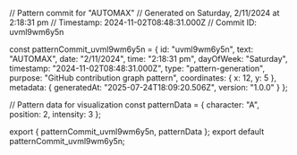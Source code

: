 // Pattern commit for "AUTOMAX"
// Generated on Saturday, 2/11/2024 at 2:18:31 pm
// Timestamp: 2024-11-02T08:48:31.000Z
// Commit ID: uvml9wm6y5n

const patternCommit_uvml9wm6y5n = {
  id: "uvml9wm6y5n",
  text: "AUTOMAX",
  date: "2/11/2024",
  time: "2:18:31 pm",
  dayOfWeek: "Saturday",
  timestamp: "2024-11-02T08:48:31.000Z",
  type: "pattern-generation",
  purpose: "GitHub contribution graph pattern",
  coordinates: {
    x: 12,
    y: 5
  },
  metadata: {
    generatedAt: "2025-07-24T18:09:20.506Z",
    version: "1.0.0"
  }
};

// Pattern data for visualization
const patternData = {
  character: "A",
  position: 2,
  intensity: 3
};

export { patternCommit_uvml9wm6y5n, patternData };
export default patternCommit_uvml9wm6y5n;

